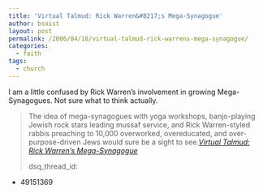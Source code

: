 ```yaml
---
title: 'Virtual Talmud: Rick Warren&#8217;s Mega-Synagogue'
author: bsoist
layout: post
permalink: /2006/04/18/virtual-talmud-rick-warrens-mega-synagogue/
categories:
  - faith
tags:
  - church
---
```

I am a little confused by Rick Warren&#8217;s involvement in growing Mega-Synagogues. Not sure what to think actually.  


> The idea of mega-synagogues with yoga workshops, banjo-playing Jewish rock stars leading mussaf service, and Rick Warren-styled rabbis preaching to 10,000 overworked, overeducated, and over-purpose-driven Jews would sure be a sight to see.<cite><a href="http://www.beliefnet.com/blogs/virtualtalmud/2006/04/rick-warrens-mega-synagogue.html">Virtual Talmud: Rick Warren&#8217;s Mega-Synagogue</a></cite></p>
dsq_thread_id:
  - 49151369
